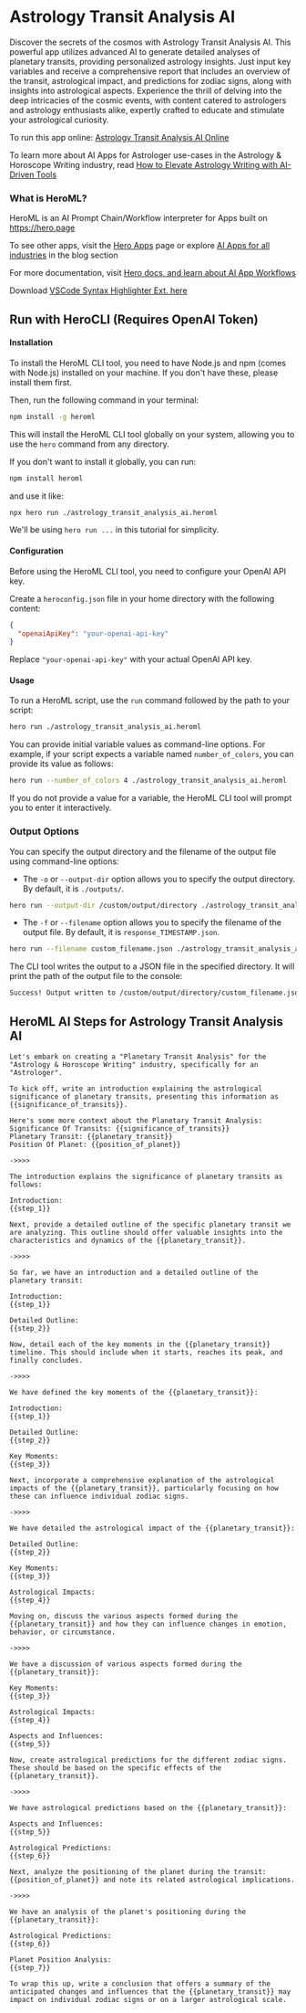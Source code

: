 # Astrology Transit Analysis AI

Discover the secrets of the cosmos with Astrology Transit Analysis AI. This powerful app utilizes advanced AI to generate detailed analyses of planetary transits, providing personalized astrology insights. Just input key variables and receive a comprehensive report that includes an overview of the transit, astrological impact, and predictions for zodiac signs, along with insights into astrological aspects. Experience the thrill of delving into the deep intricacies of the cosmic events, with content catered to astrologers and astrology enthusiasts alike, expertly crafted to educate and stimulate your astrological curiosity.

To run this app online: [Astrology Transit Analysis AI Online](https://hero.page/app/astrology-transit-analysis-ai-ai-powered-personalized-astrology-insights/x2O81xYZ39xvW5LE2GT7)

To learn more about AI Apps for Astrologer use-cases in the Astrology & Horoscope Writing industry, read [How to Elevate Astrology Writing with AI-Driven Tools](https://hero.page/blog/ai/astrology-and-horoscope-writing/how-to-elevate-astrology-writing-with-ai-driven-tools/170737)

### What is HeroML?
HeroML is an AI Prompt Chain/Workflow interpreter for Apps built on https://hero.page 

To see other apps, visit the [Hero Apps](https://hero.page/apps) page or explore [AI Apps for all industries](https://hero.page/blog) in the blog section

For more documentation, visit [Hero docs, and learn about AI App Workflows](https://hero.page/tutorials/introduction-to-heroml)

Download [VSCode Syntax Highlighter Ext. here](https://marketplace.visualstudio.com/items?itemName=hero-page.heroml)

## Run with HeroCLI (Requires OpenAI Token)

#### Installation

To install the HeroML CLI tool, you need to have Node.js and npm (comes with Node.js) installed on your machine. If you don't have these, please install them first. 

Then, run the following command in your terminal:

```bash
npm install -g heroml
```

This will install the HeroML CLI tool globally on your system, allowing you to use the `hero` command from any directory.

If you don't want to install it globally, you can run:

```bash
npm install heroml
```

and use it like:

```bash
npx hero run ./astrology_transit_analysis_ai.heroml
```

We'll be using `hero run ...` in this tutorial for simplicity.

#### Configuration

Before using the HeroML CLI tool, you need to configure your OpenAI API key. 

Create a `heroconfig.json` file in your home directory with the following content:

```json
{
  "openaiApiKey": "your-openai-api-key"
}
```

Replace `"your-openai-api-key"` with your actual OpenAI API key.

#### Usage

To run a HeroML script, use the `run` command followed by the path to your script:

```bash
hero run ./astrology_transit_analysis_ai.heroml
```

You can provide initial variable values as command-line options. For example, if your script expects a variable named `number_of_colors`, you can provide its value as follows:

```bash
hero run --number_of_colors 4 ./astrology_transit_analysis_ai.heroml
```

If you do not provide a value for a variable, the HeroML CLI tool will prompt you to enter it interactively.

### Output Options

You can specify the output directory and the filename of the output file using command-line options:

- The `-o` or `--output-dir` option allows you to specify the output directory. By default, it is `./outputs/`.

```bash
hero run --output-dir /custom/output/directory ./astrology_transit_analysis_ai.heroml
```

- The `-f` or `--filename` option allows you to specify the filename of the output file. By default, it is `response_TIMESTAMP.json`.

```bash
hero run --filename custom_filename.json ./astrology_transit_analysis_ai.heroml
```

The CLI tool writes the output to a JSON file in the specified directory. It will print the path of the output file to the console:

```bash
Success! Output written to /custom/output/directory/custom_filename.json
```


## HeroML AI Steps for Astrology Transit Analysis AI
```
Let's embark on creating a "Planetary Transit Analysis" for the "Astrology & Horoscope Writing" industry, specifically for an "Astrologer".

To kick off, write an introduction explaining the astrological significance of planetary transits, presenting this information as {{significance_of_transits}}.

Here's some more context about the Planetary Transit Analysis:
Significance Of Transits: {{significance_of_transits}}
Planetary Transit: {{planetary_transit}}
Position Of Planet: {{position_of_planet}}

->>>>

The introduction explains the significance of planetary transits as follows:

Introduction:
{{step_1}}

Next, provide a detailed outline of the specific planetary transit we are analyzing. This outline should offer valuable insights into the characteristics and dynamics of the {{planetary_transit}}.

->>>>

So far, we have an introduction and a detailed outline of the planetary transit:

Introduction:
{{step_1}}

Detailed Outline:
{{step_2}}

Now, detail each of the key moments in the {{planetary_transit}} timeline. This should include when it starts, reaches its peak, and finally concludes.

->>>>

We have defined the key moments of the {{planetary_transit}}:

Introduction:
{{step_1}}

Detailed Outline:
{{step_2}}

Key Moments:
{{step_3}}

Next, incorporate a comprehensive explanation of the astrological impacts of the {{planetary_transit}}, particularly focusing on how these can influence individual zodiac signs.

->>>>

We have detailed the astrological impact of the {{planetary_transit}}:

Detailed Outline:
{{step_2}}

Key Moments:
{{step_3}}

Astrological Impacts:
{{step_4}}

Moving on, discuss the various aspects formed during the {{planetary_transit}} and how they can influence changes in emotion, behavior, or circumstance.

->>>>

We have a discussion of various aspects formed during the {{planetary_transit}}:

Key Moments:
{{step_3}}

Astrological Impacts:
{{step_4}}

Aspects and Influences:
{{step_5}}

Now, create astrological predictions for the different zodiac signs. These should be based on the specific effects of the {{planetary_transit}}.

->>>>

We have astrological predictions based on the {{planetary_transit}}:

Aspects and Influences:
{{step_5}}

Astrological Predictions:
{{step_6}}

Next, analyze the positioning of the planet during the transit: {{position_of_planet}} and note its related astrological implications.

->>>>

We have an analysis of the planet's positioning during the {{planetary_transit}}:

Astrological Predictions:
{{step_6}}

Planet Position Analysis:
{{step_7}}

To wrap this up, write a conclusion that offers a summary of the anticipated changes and influences that the {{planetary_transit}} may impact on individual zodiac signs or on a larger astrological scale.


```

